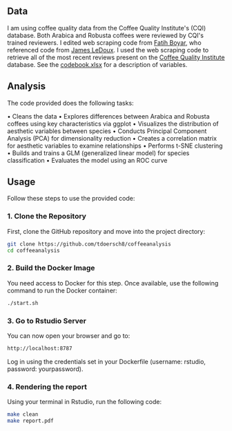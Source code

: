 ## Data

I am using coffee quality data from the Coffee Quality Institute's (CQI) database. Both Arabica and Robusta coffees were reviewed by CQI's trained reviewers. I edited web scraping code from [Fatih Boyar](https://github.com/fatih-boyar), who referenced code from [James LeDoux](https://github.com/jldbc). I used the web scraping code to retrieve all of the most recent reviews present on the [Coffee Quality Institute](https://www.coffeeinstitute.org) database. See the [codebook.xlsx](https://github.com/tdoersch8/coffeeanalysis/blob/main/codebook.xlsx) for a description of variables.

## Analysis

The code provided does the following tasks:

•       Cleans the data
•	Explores differences between Arabica and Robusta coffees using key characteristics via ggplot
•	Visualizes the distribution of aesthetic variables between species
•	Conducts Principal Component Analysis (PCA) for dimensionality reduction
•	Creates a correlation matrix for aesthetic variables to examine relationships
•	Performs t-SNE clustering
•	Builds and trains a GLM (generalized linear model) for species classification
•	Evaluates the model using an ROC curve

## Usage

Follow these steps to use the provided code:

### 1. Clone the Repository

First, clone the GitHub repository and move into the project directory:

```bash
git clone https://github.com/tdoersch8/coffeeanalysis
cd coffeeanalysis
```

### 2. Build the Docker Image

You need access to Docker for this step. Once available, use the following command to run the Docker container:

```bash
./start.sh
```

### 3. Go to Rstudio Server

You can now open your browser and go to:

```bash
http://localhost:8787
```

Log in using the credentials set in your Dockerfile (username: rstudio, password: yourpassword).

### 4. Rendering the report

Using your terminal in Rstudio, run the following code:

```bash
make clean
make report.pdf
```








